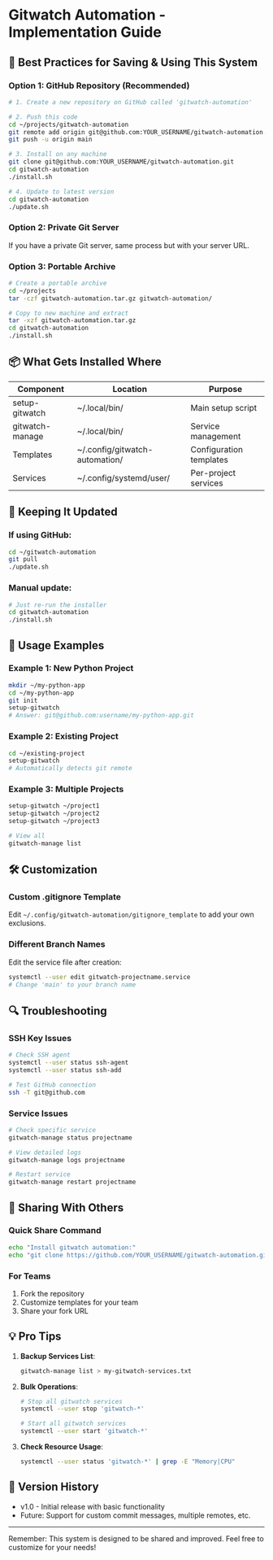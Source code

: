 # Gitwatch Automation - Implementation Guide

## 🎯 Best Practices for Saving & Using This System

### Option 1: GitHub Repository (Recommended)
```bash
# 1. Create a new repository on GitHub called 'gitwatch-automation'

# 2. Push this code
cd ~/projects/gitwatch-automation
git remote add origin git@github.com:YOUR_USERNAME/gitwatch-automation.git
git push -u origin main

# 3. Install on any machine
git clone git@github.com:YOUR_USERNAME/gitwatch-automation.git
cd gitwatch-automation
./install.sh

# 4. Update to latest version
cd gitwatch-automation
./update.sh
```

### Option 2: Private Git Server
If you have a private Git server, same process but with your server URL.

### Option 3: Portable Archive
```bash
# Create a portable archive
cd ~/projects
tar -czf gitwatch-automation.tar.gz gitwatch-automation/

# Copy to new machine and extract
tar -xzf gitwatch-automation.tar.gz
cd gitwatch-automation
./install.sh
```

## 📦 What Gets Installed Where

| Component | Location | Purpose |
|-----------|----------|---------|
| setup-gitwatch | ~/.local/bin/ | Main setup script |
| gitwatch-manage | ~/.local/bin/ | Service management |
| Templates | ~/.config/gitwatch-automation/ | Configuration templates |
| Services | ~/.config/systemd/user/ | Per-project services |

## 🔄 Keeping It Updated

### If using GitHub:
```bash
cd ~/gitwatch-automation
git pull
./update.sh
```

### Manual update:
```bash
# Just re-run the installer
cd gitwatch-automation
./install.sh
```

## 🚀 Usage Examples

### Example 1: New Python Project
```bash
mkdir ~/my-python-app
cd ~/my-python-app
git init
setup-gitwatch
# Answer: git@github.com:username/my-python-app.git
```

### Example 2: Existing Project
```bash
cd ~/existing-project
setup-gitwatch
# Automatically detects git remote
```

### Example 3: Multiple Projects
```bash
setup-gitwatch ~/project1
setup-gitwatch ~/project2
setup-gitwatch ~/project3

# View all
gitwatch-manage list
```

## 🛠️ Customization

### Custom .gitignore Template
Edit `~/.config/gitwatch-automation/gitignore_template` to add your own exclusions.

### Different Branch Names
Edit the service file after creation:
```bash
systemctl --user edit gitwatch-projectname.service
# Change 'main' to your branch name
```

## 🔍 Troubleshooting

### SSH Key Issues
```bash
# Check SSH agent
systemctl --user status ssh-agent
systemctl --user status ssh-add

# Test GitHub connection
ssh -T git@github.com
```

### Service Issues
```bash
# Check specific service
gitwatch-manage status projectname

# View detailed logs
gitwatch-manage logs projectname

# Restart service
gitwatch-manage restart projectname
```

## 🎁 Sharing With Others

### Quick Share Command
```bash
echo "Install gitwatch automation:"
echo "git clone https://github.com/YOUR_USERNAME/gitwatch-automation.git && cd gitwatch-automation && ./install.sh"
```

### For Teams
1. Fork the repository
2. Customize templates for your team
3. Share your fork URL

## 💡 Pro Tips

1. **Backup Services List**: 
   ```bash
   gitwatch-manage list > my-gitwatch-services.txt
   ```

2. **Bulk Operations**:
   ```bash
   # Stop all gitwatch services
   systemctl --user stop 'gitwatch-*'
   
   # Start all gitwatch services  
   systemctl --user start 'gitwatch-*'
   ```

3. **Check Resource Usage**:
   ```bash
   systemctl --user status 'gitwatch-*' | grep -E "Memory|CPU"
   ```

## 📝 Version History

- v1.0 - Initial release with basic functionality
- Future: Support for custom commit messages, multiple remotes, etc.

---

Remember: This system is designed to be shared and improved. Feel free to customize for your needs!